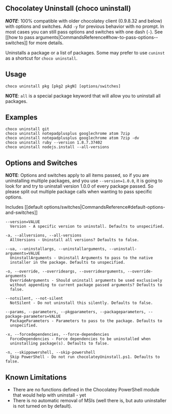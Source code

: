 ## Chocolatey Uninstall (choco uninstall)
***NOTE***: 100% compatible with older chocolatey client (0.9.8.32 and below) with options and switches. Add `-y` for previous behavior with no prompt. In most cases you can still pass options and switches with one dash (`-`). See [[how to pass arguments|CommandsReference#how-to-pass-options--switches]] for more details.

Uninstalls a package or a list of packages.  Some
 may prefer to use `cuninst` as a shortcut for `choco uninstall`.

## Usage

    choco uninstall pkg [pkg2 pkgN] [options/switches]

**NOTE**: `all` is a special package keyword that will allow you to
 uninstall all packages.

## Examples

    choco uninstall git
    choco uninstall notepadplusplus googlechrome atom 7zip
    choco uninstall notepadplusplus googlechrome atom 7zip -dv
    choco uninstall ruby --version 1.8.7.37402
    choco uninstall nodejs.install --all-versions

## Options and Switches

**NOTE**: Options and switches apply to all items passed, so if you are uninstalling multiple packages, and you use `--version=1.0.0`, it is going to look for and try to uninstall version 1.0.0 of every package passed. So please split out multiple package calls when wanting to pass specific options.

Includes [[default options/switches|CommandsReference#default-options-and-switches]]

```
--version=VALUE
  Version - A specific version to uninstall. Defaults to unspecified.

-a, --allversions, --all-versions
  AllVersions - Uninstall all versions? Defaults to false.

--ua, --uninstallargs, --uninstallarguments, --uninstall-arguments=VALUE
  UninstallArguments - Uninstall Arguments to pass to the native
  installer in the package. Defaults to unspecified.

-o, --override, --overrideargs, --overridearguments, --override-arguments
  OverrideArguments - Should uninstall arguments be used exclusively
  without appending to current package passed arguments? Defaults to
  false.

--notsilent, --not-silent
  NotSilent - Do not uninstall this silently. Defaults to false.

--params, --parameters, --pkgparameters, --packageparameters, --package-parameters=VALUE
  PackageParameters - Parameters to pass to the package. Defaults to
  unspecified.

-x, --forcedependencies, --force-dependencies
  ForceDependencies - Force dependencies to be uninstalled when
  uninstalling package(s). Defaults to false.

-n, --skippowershell, --skip-powershell
  Skip PowerShell - Do not run chocolateyUninstall.ps1. Defaults to false.
```

## Known Limitations
* There are no functions defined in the Chocolatey PowerShell module that would help with uninstall - yet
* There is no automatic removal of MSIs (well there is, but auto uninstaller is not turned on by default).